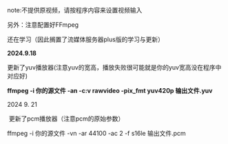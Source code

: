 note:不提供原视频，请按程序内容来设置视频输入

另外：注意配置好FFmpeg

还在学习（因此搁置了流媒体服务器plus版的学习与更新）

**2024.9.18**

​         更新了yuv播放器(注意yuv的宽高，播放失败很可能就是你的yuv宽高没在程序中对应好)

**ffmpeg -i 你的源文件 -an -c:v rawvideo -pix_fmt yuv420p 输出文件.yuv**

2024 9. 21

​         更新了pcm播放器（注意pcm的原始参数）

ffmpeg -i 你的源文件 -vn -ar 44100 -ac 2 -f s16le 输出文件.pcm